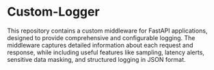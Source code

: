 # Custom-Logger
This repository contains a custom middleware for FastAPI applications, designed to provide comprehensive and configurable logging. The middleware captures detailed information about each request and response, while including useful features like sampling, latency alerts, sensitive data masking, and structured logging in JSON format.
